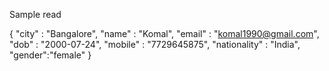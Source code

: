 Sample read

{ "city" : "Bangalore", "name" : "Komal", "email" : "komal1990@gmail.com", "dob" : "2000-07-24", "mobile" : "7729645875", "nationality" : "India", "gender":"female" }
